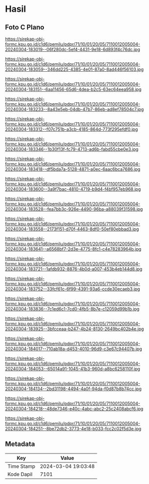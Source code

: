 # Hasil

## Foto C Plano

https://sirekap-obj-formc.kpu.go.id/c1d6/pemilu/pdpr/71/10/01/20/05/7110012005004-20240304-183019--06f280dc-5ef4-4431-9e18-6d893f4c76dc.jpg

https://sirekap-obj-formc.kpu.go.id/c1d6/pemilu/pdpr/71/10/01/20/05/7110012005004-20240304-183059--346dd225-4385-4e01-87a0-8ad446f56103.jpg

https://sirekap-obj-formc.kpu.go.id/c1d6/pemilu/pdpr/71/10/01/20/05/7110012005004-20240304-183151--6aa11456-65d6-4dea-b2c5-63ec64eea958.jpg

https://sirekap-obj-formc.kpu.go.id/c1d6/pemilu/pdpr/71/10/01/20/05/7110012005004-20240304-183233--8a43e5eb-04db-47b7-86eb-ad8ef78504c7.jpg

https://sirekap-obj-formc.kpu.go.id/c1d6/pemilu/pdpr/71/10/01/20/05/7110012005004-20240304-183312--f07c751b-a3cb-4185-864d-773f295efdf0.jpg

https://sirekap-obj-formc.kpu.go.id/c1d6/pemilu/pdpr/71/10/01/20/05/7110012005004-20240304-183346--1b30f13f-fc79-4713-ad6b-fabd55cbe0e3.jpg

https://sirekap-obj-formc.kpu.go.id/c1d6/pemilu/pdpr/71/10/01/20/05/7110012005004-20240304-183418--df5bda7a-5128-4871-a0ec-6aac6bca7686.jpg

https://sirekap-obj-formc.kpu.go.id/c1d6/pemilu/pdpr/71/10/01/20/05/7110012005004-20240304-183600--3a9f7bac-4810-4719-b9d4-f4bf957eb968.jpg

https://sirekap-obj-formc.kpu.go.id/c1d6/pemilu/pdpr/71/10/01/20/05/7110012005004-20240304-183528--fea7bb3c-926e-4490-96ba-a88039f31598.jpg

https://sirekap-obj-formc.kpu.go.id/c1d6/pemilu/pdpr/71/10/01/20/05/7110012005004-20240304-183558--2173f151-d70f-4463-8df0-50ef80ebbad3.jpg

https://sirekap-obj-formc.kpu.go.id/c1d6/pemilu/pdpr/71/10/01/20/05/7110012005004-20240304-183641--a6568bf7-2d3e-4775-8fc1-c4e78283964b.jpg

https://sirekap-obj-formc.kpu.go.id/c1d6/pemilu/pdpr/71/10/01/20/05/7110012005004-20240304-183721--1afdb932-8876-4b0d-a007-453b4eb144d8.jpg

https://sirekap-obj-formc.kpu.go.id/c1d6/pemilu/pdpr/71/10/01/20/05/7110012005004-20240304-183752--33fcf61c-6f99-4391-93a6-ccde30ecaeb3.jpg

https://sirekap-obj-formc.kpu.go.id/c1d6/pemilu/pdpr/71/10/01/20/05/7110012005004-20240304-183836--7c1ed6c1-7cd0-4fb5-8b7e-c12059d99b1b.jpg

https://sirekap-obj-formc.kpu.go.id/c1d6/pemilu/pdpr/71/10/01/20/05/7110012005004-20240304-183925--3bfcceaa-b247-4b24-8130-2649bc402b4e.jpg

https://sirekap-obj-formc.kpu.go.id/c1d6/pemilu/pdpr/71/10/01/20/05/7110012005004-20240304-184017--710ab18a-d453-4010-96d9-c3e67c94407b.jpg

https://sirekap-obj-formc.kpu.go.id/c1d6/pemilu/pdpr/71/10/01/20/05/7110012005004-20240304-184053--65014a91-1045-41b3-960d-a8bc6258110f.jpg

https://sirekap-obj-formc.kpu.go.id/c1d6/pemilu/pdpr/71/10/01/20/05/7110012005004-20240304-184134--2bd31198-4494-4a0f-94da-f0d87b8b74cc.jpg

https://sirekap-obj-formc.kpu.go.id/c1d6/pemilu/pdpr/71/10/01/20/05/7110012005004-20240304-184218--48de7346-e40c-4abc-abc2-25c2408abcf6.jpg

https://sirekap-obj-formc.kpu.go.id/c1d6/pemilu/pdpr/71/10/01/20/05/7110012005004-20240304-184251--8be72db2-3773-4e18-b033-fcc2c02f5d3e.jpg


## Metadata

| Key        | Value               |
| ---------- | ------------------- |
| Time Stamp | 2024-03-04 19:03:48 |
| Kode Dapil | 7101                |



